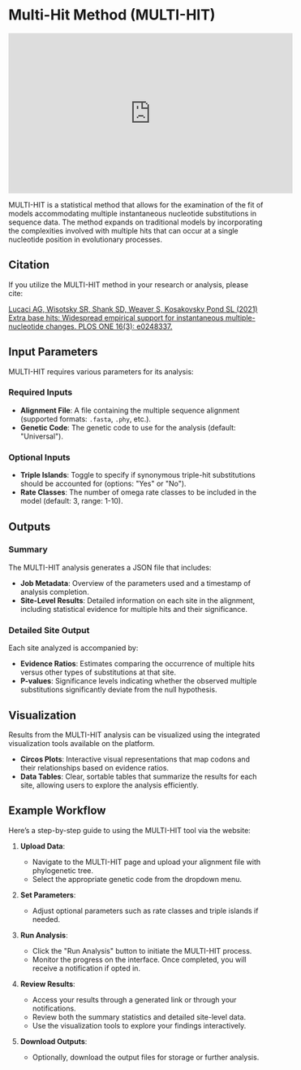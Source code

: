 # Multi-Hit Method (MULTI-HIT)

<iframe width="560" height="315" src="https://www.youtube.com/embed/shS2MDEvLAs?si=QCqfJ0CQPnwilaX3" title="YouTube video player" frameborder="0" allow="accelerometer; autoplay; clipboard-write; encrypted-media; gyroscope; picture-in-picture; web-share" referrerpolicy="strict-origin-when-cross-origin" allowfullscreen></iframe>

MULTI-HIT is a statistical method that allows for the examination of the fit of
models accommodating multiple instantaneous nucleotide substitutions in
sequence data. The method expands on traditional models by incorporating the
complexities involved with multiple hits that can occur at a single nucleotide
position in evolutionary processes.

## Citation

If you utilize the MULTI-HIT method in your research or analysis, please cite:

[Lucaci AG, Wisotsky SR, Shank SD, Weaver S, Kosakovsky Pond SL (2021) Extra base hits: Widespread empirical support for instantaneous multiple-nucleotide changes. PLOS ONE 16(3): e0248337.](https://doi.org/10.1371/journal.pone.0248337)

## Input Parameters

MULTI-HIT requires various parameters for its analysis:

### Required Inputs

- **Alignment File**: A file containing the multiple sequence alignment (supported formats: `.fasta`, `.phy`, etc.).
- **Genetic Code**: The genetic code to use for the analysis (default: "Universal").

### Optional Inputs

- **Triple Islands**: Toggle to specify if synonymous triple-hit substitutions should be accounted for (options: "Yes" or "No").
- **Rate Classes**: The number of omega rate classes to be included in the model (default: 3, range: 1-10).

## Outputs

### Summary

The MULTI-HIT analysis generates a JSON file that includes:

- **Job Metadata**: Overview of the parameters used and a timestamp of analysis completion.
- **Site-Level Results**: Detailed information on each site in the alignment, including statistical evidence for multiple hits and their significance.

### Detailed Site Output

Each site analyzed is accompanied by:

- **Evidence Ratios**: Estimates comparing the occurrence of multiple hits versus other types of substitutions at that site.
- **P-values**: Significance levels indicating whether the observed multiple substitutions significantly deviate from the null hypothesis.

## Visualization

Results from the MULTI-HIT analysis can be visualized using the integrated visualization tools available on the platform.

- **Circos Plots**: Interactive visual representations that map codons and their relationships based on evidence ratios.
- **Data Tables**: Clear, sortable tables that summarize the results for each site, allowing users to explore the analysis efficiently.

## Example Workflow

Here’s a step-by-step guide to using the MULTI-HIT tool via the website:

1. **Upload Data**:

   - Navigate to the MULTI-HIT page and upload your alignment file with phylogenetic tree.
   - Select the appropriate genetic code from the dropdown menu.

2. **Set Parameters**:

   - Adjust optional parameters such as rate classes and triple islands if needed.

3. **Run Analysis**:

   - Click the "Run Analysis" button to initiate the MULTI-HIT process.
   - Monitor the progress on the interface. Once completed, you will receive a notification if opted in.

4. **Review Results**:

   - Access your results through a generated link or through your notifications.
   - Review both the summary statistics and detailed site-level data.
   - Use the visualization tools to explore your findings interactively.

5. **Download Outputs**:
   - Optionally, download the output files for storage or further analysis.
